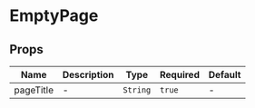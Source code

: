 # EmptyPage

## Props

<!-- @vuese:EmptyPage:props:start -->
|Name|Description|Type|Required|Default|
|---|---|---|---|---|
|pageTitle|-|`String`|`true`|-|

<!-- @vuese:EmptyPage:props:end -->


